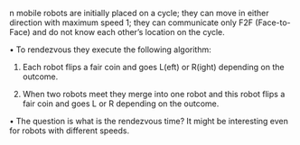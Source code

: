 n mobile robots are initially placed on a cycle; 
they can move in either direction with maximum speed 1; 
they can communicate only F2F (Face-to-Face) and do not know each other’s location on the cycle. 

• To rendezvous they execute the following algorithm: 

1. Each robot flips a fair coin and goes L(eft) or R(ight) depending on the outcome.

2. When two robots meet they merge into one robot and this robot flips a fair coin and goes L or R depending on the outcome. 

• The question is what is the rendezvous time? It might be interesting even for robots with different speeds.
